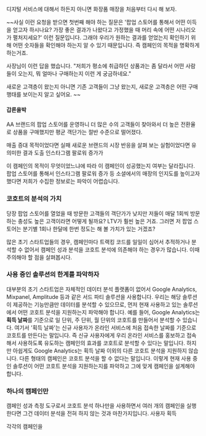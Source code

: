 디지털 서비스에 대해서 하든지 아니면 화장품 매장을 처음부터 다시 해 보자.

~~사실 이런 요청을 받으면 첫번째 해야 하는 질문은 '팝업 스토어를 통해서 어떤 이득을 얻고자 하시나요? 가장 좋은 결과가 나왔다고 가정했을 때 머리 속에 어떤 시나리오가 펼처지세요?' 이런 질문입니다. 그래야 우리가 원하는 결과를 얻었는지 확인하기 위해 어떤 숫자들을 확인해야 하는지 알 수 있기 때문입니다. 즉 캠페인의 목적을 명확하게 하는거죠.

사장님이 이런 답을 했습니다. "저희가 평소에 취급하던 상품과는 좀 달라서 어떤 사람들이 오는지, 뭐 얼마나 구매하는지 이런 게 궁금하네요." 

새로운 고객층이 왔는지 아니면 기존 고객들이 그냥 왔는지,
새로운 고객층은 어떤 구매 행태를 보이는지 알고 싶어요.
~~




#### 갑론을박
AA 브랜드의 팝업 스토어를 운영하니 더 많은 수의 고객들이 찾아와서 더 높은 전환율로 상품을 구매했지만 평균 객단가는 절반 수준으로 떨어졌다.

매출 증대 목적이었다면 실패
새로운 브랜드의 시장 반응을 살펴 보는 실험이었다면 유의미한 결과 도출
인스타그램 팔로워 증가가

이 캠페인의 목적이 무엇이었느냐에 따라 이 캠페인이 성공했는지 여부는 달라집니다. 팝업 스토어를 통해서 인스타그램 팔로워 증가 등 소셜에서의 매장의 인지도를 높이고자 했다면 저희가 수집한 정보로는 파악이 어렵습니다.




### 코호트의 분석의 가치
당장 팝업 스토어를 열었을 때 방문한 고객들의 객단가가 낮지만 저들이 매달 1회씩 방문하는 충성도 높은 고객이라면 어떻게 될까요?
LTV가 훨씬 높은 거죠. 그러면 저 팝업 스토어는 분기별 1회나 한달에 한번 정도는 해 볼 가치가 있는 거겠죠?






많은 초기 스타트업들의 경우, 캠페인마다 트랙킹 코드를 일일이 심어서 추적하거나 분석할 수 없어서 캠페인 성과 분석을 코호트 분석에 의존해야 하는 경우가 많습니다. 이때 주의해야 할 점을 살펴봅시다.

### 사용 중인 솔루션의 한계를 파악하자
대부분의 초기 스타트업은 자체적인 데이터 분석 플랫폼이 없어서 Google Analytics, Mixpanel, Amplitude 등과 같은 서드 파티 솔루션을 사용합니다. 우리는 해당 솔루션이 제공하는 기능만큼만 데이터를 분석할 수 있으므로, 먼저 현재 사용하고 있는 솔루션에서 어떤 코호트 분석을 지원하는지 파악해야 합니다. 예를 들어, Google Analytics는 **획득 날짜**를 기준으로 일 단위, 주 단위, 월 단위의 코호트를 만들어서 분석할 수 있습니다. 여기서 '획득 날짜'는 신규 사용자가 온라인 서비스에 처음 접속한 날짜를 기준으로 코호트를 만든다는 말입니다. 즉 신규 사용자에게 우리 온라인 서비스를 홍보하고 접속해서 사용하도록 유도하는 캠페인의 효과를 코호트로 분석할 수 있다는 말입니다. 하지만 아쉽게도 Google Analytics는 획득 날짜 이외의 다른 코호트 분석을 지원하지 않습니다. 다른 형태의 캠페인은 코호트 분석을 할 수 없다는 말입니다. 이렇게 현재 사용 중인 솔루션이 어떤 코호트 분석을 지원하는지를 파악하고 그에 맞게 캠페인을 설계해야 합니다.


### 하나의 캠페인만
캠페인 성과 측정 도구로서 코호트 분석 하나만을 사용하면서 여러 개의 캠페인을 실행한다면 그건 데이터 분석을 전혀 하지 않는 것과 마찬가지입니다. 사용자 획득 

각각의 캠페인을 

